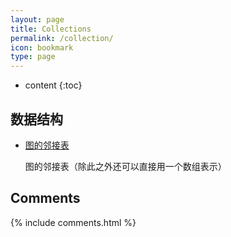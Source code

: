 ```yaml
---
layout: page
title: Collections
permalink: /collection/
icon: bookmark
type: page
---
```


* content
{:toc}

## 数据结构

* [图的邻接表](http://wiki.jikexueyuan.com/project/easy-learn-algorithm/clever-adjacency-list.html)

    图的邻接表（除此之外还可以直接用一个数组表示）



## Comments

{% include comments.html %}
